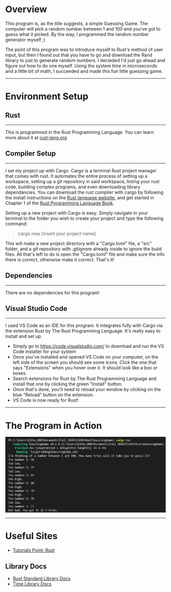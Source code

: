 # Overview
This program is, as the title suggests, a simple Guessing Game. The computer will pick a random number between 1 and 100 and you've got to guess what it picked. By the way, I programmed the random number generator myself ;)

The point of this program was to introduce myself to Rust's method of user input, but then I found out that you have to go and download the Rand library to just to generate random numbers. I decieded I'd just go ahead and figure out how to do one myself. Using the system time in microseconds and a little bit of math, I succeeded and made this fun little guessing game.

---
# Environment Setup
## Rust
---
This is programmed in the Rust Programming Language. You can learn more about it at [rust-lang.org](https://www.rust-lang.org/)
## Compiler Setup
---
I set my project up with Cargo. Cargo is a terminal Rust project manager that comes with rust. It automates the entire process of setting up a workspace, setting up a git repository in said workspace, linting your rust code, building complex programs, and even downloading library dependancies. You can download the rust compiler with cargo by following the install instructions on the [Rust language website](https://www.rust-lang.org/tools/install), and get started in Chapter 1 of the [Rust Programming Language Book](https://doc.rust-lang.org/book/ch01-00-getting-started.html).

Setting up a new project with Cargo is easy. Simply navigate in your terminal to the folder you wish to create your project and type the following command:
>cargo new [insert your project name]

This will make a new project directory with a "Cargo.toml" file, a "src" folder, and a git repository with .gitignore already inside to ignore the build files. All that's left to do is open the "Cargo.toml" file and make sure the info there is correct, otherwise make it correct. That's it!

## Dependencies 
---
There are no dependencies for this program!
## Visual Studio Code
---
I used VS Code as an IDE for this program. It integrates fully with Cargo via the extension Rust by The Rust Programming Language. It's really easy to install and set up. 
- Simply go to https://code.visualstudio.com/ to download and run the VS Code installer for your system
- Once you've installed and opened VS Code on your computer, on the left side of the screen you should see some icons. Click the one that says "Extensions" when you hover over it. It should look like a box or boxes.
- Search extensions for Rust by The Rust Programming Language and install that one by clicking the green "Install" button.
- Once that's done, you'll need to reload your window by clicking on the blue "Reload" button on the extension.
- VS Code is now ready for Rust!
---
# The Program in Action
![](.img/action.PNG)

---
# Useful Sites
- [Tutorials Point: Rust](https://www.tutorialspoint.com/rust/)

## Library Docs
- [Rust Standard Library Docs](https://doc.rust-lang.org/std/)
- [Time Library Docs](https://doc.rust-lang.org/std/time/index.html)
